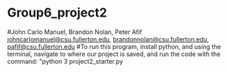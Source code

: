 # Group6_project2
#John Carlo Manuel, Brandon Nolan, Peter Afif
johncarlomanuel@csu.fullerton.edu, brandonnolan@csu.fullerton.edu, pafif@csu.fullerton.edu
#To run this program, install python, and using the terminal, navigate to where our project is saved, and run the code with the command: "python 3 project2_starter.py
